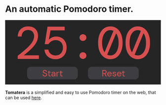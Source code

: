 # An automatic Pomodoro timer.

![Tomatera Display](public/screenshots/home.png)

**Tomatera** is a simplified and easy to use Pomodoro timer on the web, that can be used [here](https://nicholasdly.github.io/tomatera/).
